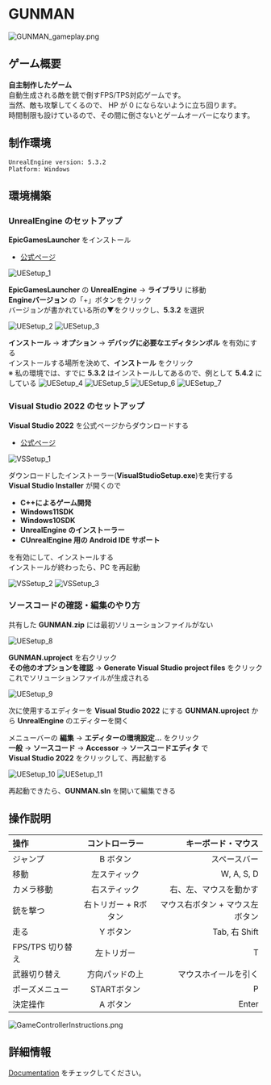 # GUNMAN

![GUNMAN_gameplay.png](Documentation/Images/GUNMAN_gameplay.png)

## ゲーム概要
**自主制作したゲーム**  
自動生成される敵を銃で倒すFPS/TPS対応ゲームです。  
当然、敵も攻撃してくるので、 HP が 0 にならないように立ち回ります。  
時間制限も設けているので、その間に倒さないとゲームオーバーになります。  

## 制作環境
```
UnrealEngine version: 5.3.2
Platform: Windows
```

## 環境構築

### UnrealEngine のセットアップ
**EpicGamesLauncher** をインストール
- [公式ページ](https://www.unrealengine.com/ja/download)

![UESetup_1](Documentation/Images/UESetup_1.png)

**EpicGamesLauncher** の **UnrealEngine** → **ライブラリ** に移動  
**Engineバージョン** の「+」ボタンをクリック  
バージョンが書かれている所の▼をクリックし、**5.3.2** を選択

![UESetup_2](Documentation/Images/UESetup_2.png)
![UESetup_3](Documentation/Images/UESetup_3.png)

**インストール** → **オプション** → **デバッグに必要なエディタシンボル** を有効にする  
インストールする場所を決めて、**インストール** をクリック  
※ 私の環境では、すでに **5.3.2** はインストールしてあるので、例として **5.4.2** にしている
![UESetup_4](Documentation/Images/UESetup_4.png)
![UESetup_5](Documentation/Images/UESetup_5.png)
![UESetup_6](Documentation/Images/UESetup_6.png)
![UESetup_7](Documentation/Images/UESetup_7.png)

### Visual Studio 2022 のセットアップ
**Visual Studio 2022** を公式ページからダウンロードする
- [公式ページ](https://visualstudio.microsoft.com/ja/)  

![VSSetup_1](Documentation/Images/VSSetup_1.png)

ダウンロードしたインストーラー(**VisualStudioSetup.exe**)を実行する  
**Visual Studio Installer** が開くので

- **C++によるゲーム開発**
- **Windows11SDK**
- **Windows10SDK**
- **UnrealEngine のインストーラー**
- **CUnrealEngine 用の Android IDE サポート**

を有効にして、インストールする  
インストールが終わったら、PC を再起動

![VSSetup_2](Documentation/Images/VSSetup_2.png)
![VSSetup_3](Documentation/Images/VSSetup_3.png)

### ソースコードの確認・編集のやり方
共有した **GUNMAN.zip** には最初ソリューションファイルがない

![UESetup_8](Documentation/Images/UESetup_8.png)

**GUNMAN.uproject** を右クリック  
**その他のオプションを確認** → **Generate Visual Studio project files** をクリック  
これでソリューションファイルが生成される 

![UESetup_9](Documentation/Images/UESetup_9.png)

次に使用するエディターを **Visual Studio 2022** にする
**GUNMAN.uproject** から **UnrealEngine** のエディターを開く

メニューバーの **編集** → **エディターの環境設定…** をクリック  
**一般** → **ソースコード** → **Accessor** → **ソースコードエディタ** で  
**Visual Studio 2022** をクリックして、再起動する

![UESetup_10](Documentation/Images/UESetup_10.png)
![UESetup_11](Documentation/Images/UESetup_11.png)

再起動できたら、**GUNMAN.sln** を開いて編集できる

## 操作説明

| 操作 | コントローラー | キーボード・マウス |
| :--- | :------------: | -----------------: |
| ジャンプ |  B ボタン  |    スペースバー    |
|   移動   | 左スティック | W, A, S, D |
| カメラ移動 | 右スティック | 右、左、マウスを動かす |
| 銃を撃つ | 右トリガー + Rボタン | マウス右ボタン + マウス左ボタン |
| 走る | Y ボタン | Tab, 右 Shift |
| FPS/TPS 切り替え | 左トリガー | T |
| 武器切り替え | 方向パッドの上 | マウスホイールを引く |
| ポーズメニュー | STARTボタン | P |
| 決定操作 | A ボタン | Enter | 

![GameControllerInstructions.png](Documentation/Images/GameControllerInstructions.png)

## 詳細情報
[Documentation](Documentation/) をチェックしてください。